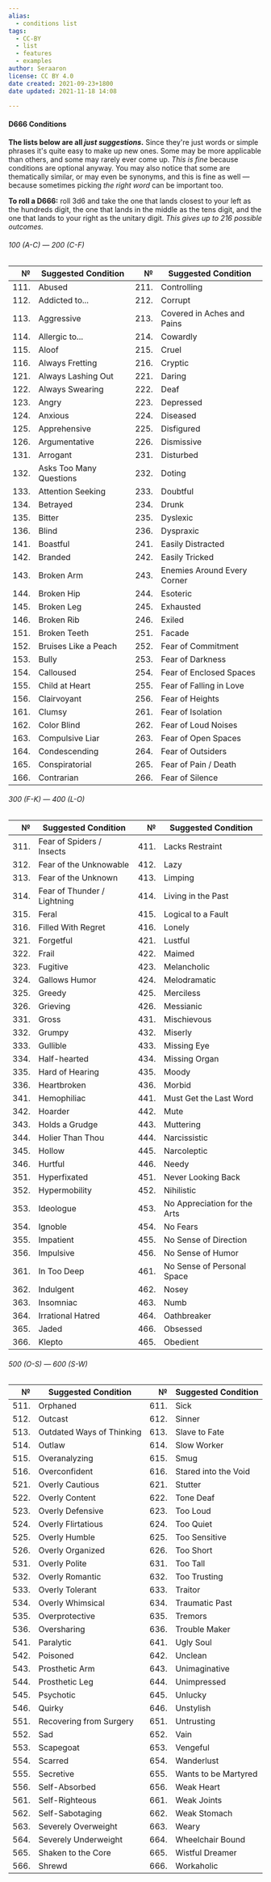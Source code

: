 ```yaml
---
alias:
  - conditions list
tags:
  - CC-BY
  - list
  - features
  - examples
author: Seraaron
license: CC BY 4.0
date created: 2021-09-23+1800
date updated: 2021-11-18 14:08

---
```


#### D666 Conditions

**The lists below are all _just suggestions_.** Since they're just words or simple phrases it's quite easy to make up new ones. Some may be more applicable than others, and some may rarely ever come up. _This is fine_ because conditions are optional anyway. You may also notice that some are thematically similar, or may even be synonyms, and this is fine as well — because sometimes picking _the right word_ can be important too.

**To roll a D666:** roll 3d6 and take the one that lands closest to your left as the hundreds digit, the one that lands in the middle as the tens digit, and the one that lands to your right as the unitary digit. _This gives up to 216 possible outcomes._

###### 100 (A-C) — 200 (C-F)

|    № | Suggested Condition     |    № | Suggested Condition         |
| ---: | ----------------------- | ---: | --------------------------- |
| 111. | Abused                  | 211. | Controlling                 |
| 112. | Addicted to...          | 212. | Corrupt                     |
| 113. | Aggressive              | 213. | Covered in Aches and Pains  |
| 114. | Allergic to...          | 214. | Cowardly                    |
| 115. | Aloof                   | 215. | Cruel                       |
| 116. | Always Fretting         | 216. | Cryptic                     |
| 121. | Always Lashing Out      | 221. | Daring                      |
| 122. | Always Swearing         | 222. | Deaf                        |
| 123. | Angry                   | 223. | Depressed                   |
| 124. | Anxious                 | 224. | Diseased                    |
| 125. | Apprehensive            | 225. | Disfigured                  |
| 126. | Argumentative           | 226. | Dismissive                  |
| 131. | Arrogant                | 231. | Disturbed                   |
| 132. | Asks Too Many Questions | 232. | Doting                      |
| 133. | Attention Seeking       | 233. | Doubtful                    |
| 134. | Betrayed                | 234. | Drunk                       |
| 135. | Bitter                  | 235. | Dyslexic                    |
| 136. | Blind                   | 236. | Dyspraxic                   |
| 141. | Boastful                | 241. | Easily Distracted           |
| 142. | Branded                 | 242. | Easily Tricked              |
| 143. | Broken Arm              | 243. | Enemies Around Every Corner |
| 144. | Broken Hip              | 244. | Esoteric                    |
| 145. | Broken Leg              | 245. | Exhausted                   |
| 146. | Broken Rib              | 246. | Exiled                      |
| 151. | Broken Teeth            | 251. | Facade                      |
| 152. | Bruises Like a Peach    | 252. | Fear of Commitment          |
| 153. | Bully                   | 253. | Fear of Darkness            |
| 154. | Calloused               | 254. | Fear of Enclosed Spaces     |
| 155. | Child at Heart          | 255. | Fear of Falling in Love     |
| 156. | Clairvoyant             | 256. | Fear of Heights             |
| 161. | Clumsy                  | 261. | Fear of Isolation           |
| 162. | Color Blind             | 262. | Fear of Loud Noises         |
| 163. | Compulsive Liar         | 263. | Fear of Open Spaces         |
| 164. | Condescending           | 264. | Fear of Outsiders           |
| 165. | Conspiratorial          | 265. | Fear of Pain / Death        |
| 166. | Contrarian              | 266. | Fear of Silence             |

###### 300 (F-K) — 400 (L-O)

|    № | Suggested Condition           |    № | Suggested Condition          |
| ---: | ----------------------------- | ---: | ---------------------------- |
| 311. | Fear of Spiders / Insects     | 411. | Lacks Restraint              |
| 312. | Fear of the Unknowable        | 412. | Lazy                         |
| 313. | Fear of the Unknown           | 413. | Limping                      |
| 314. | Fear of Thunder / Lightning | 414. | Living in the Past           |
| 315. | Feral                         | 415. | Logical to a Fault           |
| 316. | Filled With Regret            | 416. | Lonely                       |
| 321. | Forgetful                     | 421. | Lustful                      |
| 322. | Frail                         | 422. | Maimed                       |
| 323. | Fugitive                      | 423. | Melancholic                  |
| 324. | Gallows Humor                 | 424. | Melodramatic                 |
| 325. | Greedy                        | 425. | Merciless                    |
| 326. | Grieving                      | 426. | Messianic                    |
| 331. | Gross                         | 431. | Mischievous                  |
| 332. | Grumpy                        | 432. | Miserly                      |
| 333. | Gullible                      | 433. | Missing Eye                  |
| 334. | Half-hearted                  | 434. | Missing Organ                |
| 335. | Hard of Hearing               | 435. | Moody                        |
| 336. | Heartbroken                   | 436. | Morbid                       |
| 341. | Hemophiliac                   | 441. | Must Get the Last Word       |
| 342. | Hoarder                       | 442. | Mute                         |
| 343. | Holds a Grudge                | 443. | Muttering                    |
| 344. | Holier Than Thou              | 444. | Narcissistic                 |
| 345. | Hollow                        | 445. | Narcoleptic                  |
| 346. | Hurtful                       | 446. | Needy                        |
| 351. | Hyperfixated                  | 451. | Never Looking Back           |
| 352. | Hypermobility                 | 452. | Nihilistic                   |
| 353. | Ideologue                     | 453. | No Appreciation for the Arts |
| 354. | Ignoble                       | 454. | No Fears                     |
| 355. | Impatient                     | 455. | No Sense of Direction        |
| 356. | Impulsive                     | 456. | No Sense of Humor            |
| 361. | In Too Deep                   | 461. | No Sense of Personal Space   |
| 362. | Indulgent                     | 462. | Nosey                        |
| 363. | Insomniac                     | 463. | Numb                         |
| 364. | Irrational Hatred             | 464. | Oathbreaker                  |
| 365. | Jaded                         | 466. | Obsessed                     |
| 366. | Klepto                        | 465. | Obedient                     |

###### 500 (O-S) — 600 (S-W)

|    № | Suggested Condition       |    № | Suggested Condition  |
| ---: | ------------------------- | ---: | -------------------- |
| 511. | Orphaned                  | 611. | Sick                 |
| 512. | Outcast                   | 612. | Sinner               |
| 513. | Outdated Ways of Thinking | 613. | Slave to Fate        |
| 514. | Outlaw                    | 614. | Slow Worker          |
| 515. | Overanalyzing             | 615. | Smug                 |
| 516. | Overconfident             | 616. | Stared into the Void |
| 521. | Overly Cautious           | 621. | Stutter              |
| 522. | Overly Content            | 622. | Tone Deaf            |
| 523. | Overly Defensive          | 623. | Too Loud             |
| 524. | Overly Flirtatious        | 624. | Too Quiet            |
| 525. | Overly Humble             | 625. | Too Sensitive        |
| 526. | Overly Organized          | 626. | Too Short            |
| 531. | Overly Polite             | 631. | Too Tall             |
| 532. | Overly Romantic           | 632. | Too Trusting         |
| 533. | Overly Tolerant           | 633. | Traitor              |
| 534. | Overly Whimsical          | 634. | Traumatic Past       |
| 535. | Overprotective            | 635. | Tremors              |
| 536. | Oversharing               | 636. | Trouble Maker        |
| 541. | Paralytic                 | 641. | Ugly Soul            |
| 542. | Poisoned                  | 642. | Unclean              |
| 543. | Prosthetic Arm            | 643. | Unimaginative        |
| 544. | Prosthetic Leg            | 644. | Unimpressed          |
| 545. | Psychotic                 | 645. | Unlucky              |
| 546. | Quirky                    | 646. | Unstylish            |
| 551. | Recovering from Surgery   | 651. | Untrusting           |
| 552. | Sad                       | 652. | Vain                 |
| 553. | Scapegoat                 | 653. | Vengeful             |
| 554. | Scarred                   | 654. | Wanderlust           |
| 555. | Secretive                 | 655. | Wants to be Martyred |
| 556. | Self-Absorbed             | 656. | Weak Heart           |
| 561. | Self-Righteous            | 661. | Weak Joints          |
| 562. | Self-Sabotaging           | 662. | Weak Stomach         |
| 563. | Severely Overweight       | 663. | Weary                |
| 564. | Severely Underweight      | 664. | Wheelchair Bound     |
| 565. | Shaken to the Core        | 665. | Wistful Dreamer      |
| 566. | Shrewd                    | 666. | Workaholic           |
